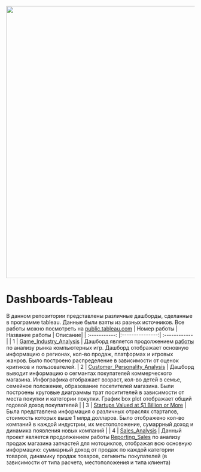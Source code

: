 <p align="center">
      <img src="https://i.ibb.co/DK5d33F/tableau-logo.png" width="726">
</p>

# Dashboards-Tableau
В данном репозитории представлены различные дашборды, сделанные в программе tableau. Данные были взяты из разных источников. Все работы можно посмотреть на [public.tableau.com](https://public.tableau.com/app/profile/egor1535)
| Номер работы  | Название работы | Описание|
| :-----------: |:---------------:| :------------ |
| 1 | [Game_Industry_Analysis](https://github.com/Playmen998/Dashboards-Tableau/tree/main/Game_Industry_Analysis) | Дашборд является продолжением [работы](https://github.com/Playmen998/Data-Analysis/blob/master/Game_Industry_Analysis.ipynb) по анализу рынка компьютерных игр. Дашборд отображает основную информацию о регионах, кол-во продаж, платформах и игровых жанров. Было построено распределение в зависимости от оценок критиков и пользователей.
| 2 | [Customer_Personality_Analysis](https://github.com/Playmen998/Dashboards-Tableau/tree/main/Customer_Personality_Analysis)  | Дашборд выводит информацию о сегмантах покупателей коммерческого магазина. Инфографика отображает возраст, кол-во детей в семье, семейное положение, образование посетителей магазина. Были построены круговые диаграммы трат поситителей в зависимости от места покупки и категории покупки. График box plot отображает общий годовой доход покупателей |
| 3 | [Startups Valued at $1 Billion or More](https://github.com/Playmen998/Dashboards-Tableau/tree/main/Startups%20Valued%20at%20%241%20Billion%20or%20More) | Была представлена информация о различных отраслях стартапов, стоимость которых выше 1 млрд долларов. Было отображено кол-во компаний в каждой индустрии, их местоположение, сумаррный доход и динамика появления новых компаний |
| 4 | [Sales_Analysis](https://github.com/Playmen998/Dashboards-Tableau/tree/main/Sales_Analysis) | Данный проект является продолжением  работы [Reporting_Sales](https://github.com/Playmen998/Data-Analysis/blob/master/Reporting_Sales.ipynb) по анализу продаж магазина запчастей для мотоциклов, отображая всю основную информацию: суммарный доход от продаж по каждой категории товаров, динамику продаж товаров, сегменты покупателей (в зависимости от типа расчета, местоположения и типа клиента)
